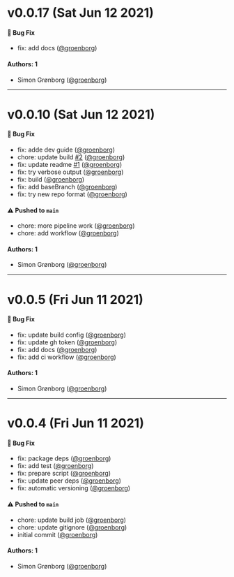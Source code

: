 # v0.0.17 (Sat Jun 12 2021)

#### 🐛 Bug Fix

- fix: add docs ([@groenborg](https://github.com/groenborg))

#### Authors: 1

- Simon Grønborg ([@groenborg](https://github.com/groenborg))

---

# v0.0.10 (Sat Jun 12 2021)

#### 🐛 Bug Fix

- fix: adde dev guide ([@groenborg](https://github.com/groenborg))
- chore: update build [#2](https://github.com/code-is-key/reform/pull/2) ([@groenborg](https://github.com/groenborg))
- fix: update readme [#1](https://github.com/code-is-key/reform/pull/1) ([@groenborg](https://github.com/groenborg))
- fix: try verbose output ([@groenborg](https://github.com/groenborg))
- fix: build ([@groenborg](https://github.com/groenborg))
- fix: add baseBranch ([@groenborg](https://github.com/groenborg))
- fix: try new repo format ([@groenborg](https://github.com/groenborg))

#### ⚠️ Pushed to `main`

- chore: more pipeline work ([@groenborg](https://github.com/groenborg))
- chore: add workflow ([@groenborg](https://github.com/groenborg))

#### Authors: 1

- Simon Grønborg ([@groenborg](https://github.com/groenborg))

---

# v0.0.5 (Fri Jun 11 2021)

#### 🐛 Bug Fix

- fix: update build config ([@groenborg](https://github.com/groenborg))
- fix: update gh token ([@groenborg](https://github.com/groenborg))
- fix: add docs ([@groenborg](https://github.com/groenborg))
- fix: add ci workflow ([@groenborg](https://github.com/groenborg))

#### Authors: 1

- Simon Grønborg ([@groenborg](https://github.com/groenborg))

---

# v0.0.4 (Fri Jun 11 2021)

#### 🐛 Bug Fix

- fix: package deps ([@groenborg](https://github.com/groenborg))
- fix: add test ([@groenborg](https://github.com/groenborg))
- fix: prepare script ([@groenborg](https://github.com/groenborg))
- fix: update peer deps ([@groenborg](https://github.com/groenborg))
- fix: automatic versioning ([@groenborg](https://github.com/groenborg))

#### ⚠️ Pushed to `main`

- chore: update build job ([@groenborg](https://github.com/groenborg))
- chore: update gitignore ([@groenborg](https://github.com/groenborg))
- initial commit ([@groenborg](https://github.com/groenborg))

#### Authors: 1

- Simon Grønborg ([@groenborg](https://github.com/groenborg))
